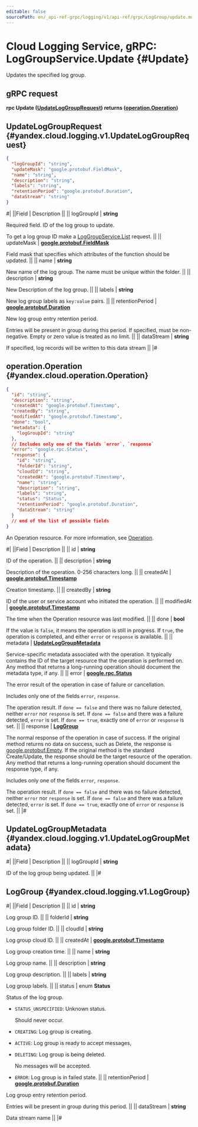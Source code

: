 ```yaml
---
editable: false
sourcePath: en/_api-ref-grpc/logging/v1/api-ref/grpc/LogGroup/update.md
---
```


# Cloud Logging Service, gRPC: LogGroupService.Update {#Update}

Updates the specified log group.

## gRPC request

**rpc Update ([UpdateLogGroupRequest](#yandex.cloud.logging.v1.UpdateLogGroupRequest)) returns ([operation.Operation](#yandex.cloud.operation.Operation))**

## UpdateLogGroupRequest {#yandex.cloud.logging.v1.UpdateLogGroupRequest}

```json
{
  "logGroupId": "string",
  "updateMask": "google.protobuf.FieldMask",
  "name": "string",
  "description": "string",
  "labels": "string",
  "retentionPeriod": "google.protobuf.Duration",
  "dataStream": "string"
}
```

#|
||Field | Description ||
|| logGroupId | **string**

Required field. ID of the log group to update.

To get a log group ID make a [LogGroupService.List](/docs/logging/api-ref/grpc/LogGroup/list#List) request. ||
|| updateMask | **[google.protobuf.FieldMask](https://developers.google.com/protocol-buffers/docs/reference/csharp/class/google/protobuf/well-known-types/field-mask)**

Field mask that specifies which attributes of the function should be updated. ||
|| name | **string**

New name of the log group.
The name must be unique within the folder. ||
|| description | **string**

New Description of the log group. ||
|| labels | **string**

New log group labels as `key:value` pairs. ||
|| retentionPeriod | **[google.protobuf.Duration](https://developers.google.com/protocol-buffers/docs/reference/csharp/class/google/protobuf/well-known-types/duration)**

New log group entry retention period.

Entries will be present in group during this period.
If specified, must be non-negative.
Empty or zero value is treated as no limit. ||
|| dataStream | **string**

If specified, log records will be written to this data stream ||
|#

## operation.Operation {#yandex.cloud.operation.Operation}

```json
{
  "id": "string",
  "description": "string",
  "createdAt": "google.protobuf.Timestamp",
  "createdBy": "string",
  "modifiedAt": "google.protobuf.Timestamp",
  "done": "bool",
  "metadata": {
    "logGroupId": "string"
  },
  // Includes only one of the fields `error`, `response`
  "error": "google.rpc.Status",
  "response": {
    "id": "string",
    "folderId": "string",
    "cloudId": "string",
    "createdAt": "google.protobuf.Timestamp",
    "name": "string",
    "description": "string",
    "labels": "string",
    "status": "Status",
    "retentionPeriod": "google.protobuf.Duration",
    "dataStream": "string"
  }
  // end of the list of possible fields
}
```

An Operation resource. For more information, see [Operation](/docs/api-design-guide/concepts/operation).

#|
||Field | Description ||
|| id | **string**

ID of the operation. ||
|| description | **string**

Description of the operation. 0-256 characters long. ||
|| createdAt | **[google.protobuf.Timestamp](https://developers.google.com/protocol-buffers/docs/reference/google.protobuf#timestamp)**

Creation timestamp. ||
|| createdBy | **string**

ID of the user or service account who initiated the operation. ||
|| modifiedAt | **[google.protobuf.Timestamp](https://developers.google.com/protocol-buffers/docs/reference/google.protobuf#timestamp)**

The time when the Operation resource was last modified. ||
|| done | **bool**

If the value is `false`, it means the operation is still in progress.
If `true`, the operation is completed, and either `error` or `response` is available. ||
|| metadata | **[UpdateLogGroupMetadata](#yandex.cloud.logging.v1.UpdateLogGroupMetadata)**

Service-specific metadata associated with the operation.
It typically contains the ID of the target resource that the operation is performed on.
Any method that returns a long-running operation should document the metadata type, if any. ||
|| error | **[google.rpc.Status](https://cloud.google.com/tasks/docs/reference/rpc/google.rpc#status)**

The error result of the operation in case of failure or cancellation.

Includes only one of the fields `error`, `response`.

The operation result.
If `done == false` and there was no failure detected, neither `error` nor `response` is set.
If `done == false` and there was a failure detected, `error` is set.
If `done == true`, exactly one of `error` or `response` is set. ||
|| response | **[LogGroup](#yandex.cloud.logging.v1.LogGroup)**

The normal response of the operation in case of success.
If the original method returns no data on success, such as Delete,
the response is [google.protobuf.Empty](https://developers.google.com/protocol-buffers/docs/reference/google.protobuf#google.protobuf.Empty).
If the original method is the standard Create/Update,
the response should be the target resource of the operation.
Any method that returns a long-running operation should document the response type, if any.

Includes only one of the fields `error`, `response`.

The operation result.
If `done == false` and there was no failure detected, neither `error` nor `response` is set.
If `done == false` and there was a failure detected, `error` is set.
If `done == true`, exactly one of `error` or `response` is set. ||
|#

## UpdateLogGroupMetadata {#yandex.cloud.logging.v1.UpdateLogGroupMetadata}

#|
||Field | Description ||
|| logGroupId | **string**

ID of the log group being updated. ||
|#

## LogGroup {#yandex.cloud.logging.v1.LogGroup}

#|
||Field | Description ||
|| id | **string**

Log group ID. ||
|| folderId | **string**

Log group folder ID. ||
|| cloudId | **string**

Log group cloud ID. ||
|| createdAt | **[google.protobuf.Timestamp](https://developers.google.com/protocol-buffers/docs/reference/google.protobuf#timestamp)**

Log group creation time. ||
|| name | **string**

Log group name. ||
|| description | **string**

Log group description. ||
|| labels | **string**

Log group labels. ||
|| status | enum **Status**

Status of the log group.

- `STATUS_UNSPECIFIED`: Unknown status.

  Should never occur.
- `CREATING`: Log group is creating.
- `ACTIVE`: Log group is ready to accept messages,
- `DELETING`: Log group is being deleted.

  No messages will be accepted.
- `ERROR`: Log group is in failed state. ||
|| retentionPeriod | **[google.protobuf.Duration](https://developers.google.com/protocol-buffers/docs/reference/csharp/class/google/protobuf/well-known-types/duration)**

Log group entry retention period.

Entries will be present in group during this period. ||
|| dataStream | **string**

Data stream name ||
|#